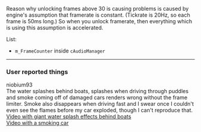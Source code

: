 Reason why unlocking frames above 30 is causing problems is caused by engine's assumption that framerate is constant. (Tickrate is 20Hz, so each frame is 50ms long.) So when you unlock framerate, then everything which is using this assumption is accelerated. 

List:
* `m_FrameCounter` inside `cAudioManager`


***

### User reported things
niobium93  
The water splashes behind boats, splashes when driving through puddles and smoke coming off of damaged cars renders wrong without the frame limiter. Smoke also disappears when driving fast and I swear once I couldn't even see the flames before my car exploded, though I can't reproduce that.  
[Video with giant water splash effects behind boats](https://www.youtube.com/watch?v=V5NLizJ7YLw)  
[Video with a smoking car](https://www.youtube.com/watch?v=_rzZE5W-LwI)